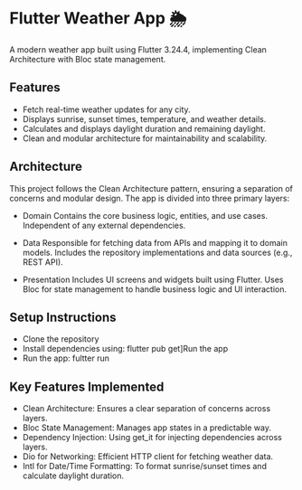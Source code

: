 # Flutter Weather App 🌦️

A modern weather app built using Flutter 3.24.4, implementing Clean Architecture with Bloc state management.

## Features
- Fetch real-time weather updates for any city.
- Displays sunrise, sunset times, temperature, and weather details.
- Calculates and displays daylight duration and remaining daylight.
- Clean and modular architecture for maintainability and scalability.

## Architecture
This project follows the Clean Architecture pattern, ensuring a separation of concerns and modular design. The app is divided into three primary layers:

- Domain
Contains the core business logic, entities, and use cases.
Independent of any external dependencies.

- Data
Responsible for fetching data from APIs and mapping it to domain models.
Includes the repository implementations and data sources (e.g., REST API).

- Presentation
Includes UI screens and widgets built using Flutter.
Uses Bloc for state management to handle business logic and UI interaction.

## Setup Instructions
- Clone the repository
- Install dependencies using: flutter pub get]Run the app
- Run the app: fultter run

## Key Features Implemented
- Clean Architecture: Ensures a clear separation of concerns across layers.
- Bloc State Management: Manages app states in a predictable way.
- Dependency Injection: Using get_it for injecting dependencies across layers.
- Dio for Networking: Efficient HTTP client for fetching weather data.
- Intl for Date/Time Formatting: To format sunrise/sunset times and calculate daylight duration.




